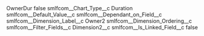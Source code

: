 <?xml version="1.0" encoding="UTF-8"?>
<CustomMetadata xmlns="http://soap.sforce.com/2006/04/metadata" xmlns:xsi="http://www.w3.org/2001/XMLSchema-instance" xmlns:xsd="http://www.w3.org/2001/XMLSchema">
    <label>OwnerDur</label>
    <protected>false</protected>
    <values>
        <field>smlfcom__Chart_Type__c</field>
        <value xsi:type="xsd:string">Duration</value>
    </values>
    <values>
        <field>smlfcom__Default_Value__c</field>
        <value xsi:nil="true"/>
    </values>
    <values>
        <field>smlfcom__Dependant_on_Field__c</field>
        <value xsi:nil="true"/>
    </values>
    <values>
        <field>smlfcom__Dimension_Label__c</field>
        <value xsi:type="xsd:string">Owner2</value>
    </values>
    <values>
        <field>smlfcom__Dimension_Ordering__c</field>
        <value xsi:nil="true"/>
    </values>
    <values>
        <field>smlfcom__Filter_Fields__c</field>
        <value xsi:type="xsd:string">Dimension2__c</value>
    </values>
    <values>
        <field>smlfcom__Is_Linked_Field__c</field>
        <value xsi:type="xsd:boolean">false</value>
    </values>
</CustomMetadata>
